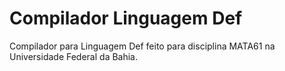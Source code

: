 # Compilador Linguagem Def
Compilador para Linguagem Def feito para disciplina MATA61 na Universidade Federal da Bahia.

